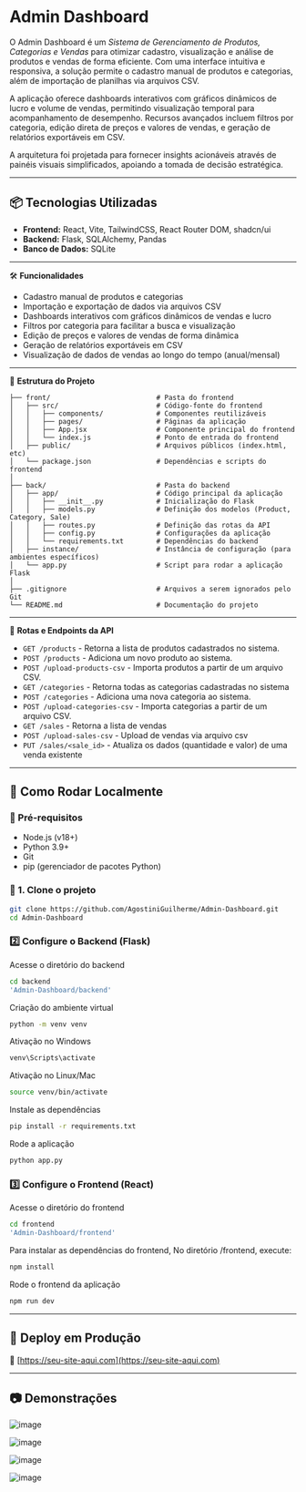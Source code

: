# Admin Dashboard

O Admin Dashboard é um *Sistema de Gerenciamento de Produtos, Categorias e Vendas* para otimizar cadastro, visualização e análise de produtos e vendas de forma eficiente. Com uma interface intuitiva e responsiva, a solução permite o cadastro manual de produtos e categorias, além de importação de planilhas via arquivos CSV.

A aplicação oferece dashboards interativos com gráficos dinâmicos de lucro e volume de vendas, permitindo visualização temporal para acompanhamento de desempenho. Recursos avançados incluem filtros por categoria, edição direta de preços e valores de vendas, e geração de relatórios exportáveis em CSV. 

A arquitetura foi projetada para fornecer insights acionáveis através de painéis visuais simplificados, apoiando a tomada de decisão estratégica.

---


## 📦 Tecnologias Utilizadas

- **Frontend:** React, Vite, TailwindCSS, React Router DOM, shadcn/ui
- **Backend:** Flask, SQLAlchemy, Pandas
- **Banco de Dados:** SQLite


---

🛠️ **Funcionalidades**

- Cadastro manual de produtos e categorias
- Importação e exportação de dados via arquivos CSV
- Dashboards interativos com gráficos dinâmicos de vendas e lucro
- Filtros por categoria para facilitar a busca e visualização
- Edição de preços e valores de vendas de forma dinâmica
- Geração de relatórios exportáveis em CSV
- Visualização de dados de vendas ao longo do tempo (anual/mensal)

---
📂 **Estrutura do Projeto**

```
├── front/                          # Pasta do frontend
│   ├── src/                        # Código-fonte do frontend
│   │   ├── components/             # Componentes reutilizáveis
│   │   ├── pages/                  # Páginas da aplicação
│   │   ├── App.jsx                 # Componente principal do frontend
│   │   └── index.js                # Ponto de entrada do frontend
│   ├── public/                     # Arquivos públicos (index.html, etc)
│   └── package.json                # Dependências e scripts do frontend
│
├── back/                           # Pasta do backend
│   ├── app/                        # Código principal da aplicação
│   │   ├── __init__.py             # Inicialização do Flask
│   │   ├── models.py               # Definição dos modelos (Product, Category, Sale)
│   │   ├── routes.py               # Definição das rotas da API
│   │   ├── config.py               # Configurações da aplicação
│   │   └── requirements.txt        # Dependências do backend
│   ├── instance/                   # Instância de configuração (para ambientes específicos)
│   └── app.py                      # Script para rodar a aplicação Flask
│
├── .gitignore                      # Arquivos a serem ignorados pelo Git
└── README.md                       # Documentação do projeto

```
---
🔗 **Rotas e Endpoints da API**

- `GET /products` - Retorna a lista de produtos cadastrados no sistema.
- `POST /products` - Adiciona um novo produto ao sistema.
- `POST /upload-products-csv` - Importa produtos a partir de um arquivo CSV.
- `GET /categories` - Retorna todas as categorias cadastradas no sistema
- `POST /categories` - Adiciona uma nova categoria ao sistema.
- `POST /upload-categories-csv` - Importa categorias a partir de um arquivo CSV.
- `GET /sales` - Retorna a lista de vendas
- `POST /upload-sales-csv` - Upload de vendas via arquivo csv
- `PUT /sales/<sale_id>` - Atualiza os dados (quantidade e valor) de uma venda existente 

---

## 🚀 Como Rodar Localmente

### 🔧 Pré-requisitos

- Node.js (v18+)
- Python 3.9+
- Git
- pip (gerenciador de pacotes Python)


### 🔄 1. Clone o projeto

```bash
git clone https://github.com/AgostiniGuilherme/Admin-Dashboard.git
cd Admin-Dashboard
```

### 2️⃣ Configure o Backend (Flask)
Acesse o diretório do backend 
```bash
cd backend
'Admin-Dashboard/backend'
```
Criação do ambiente virtual
```bash
python -m venv venv
```

Ativação no Windows
```bash
venv\Scripts\activate
```

Ativação no Linux/Mac
```bash
source venv/bin/activate
```

Instale as dependências
```bash
pip install -r requirements.txt
```

Rode a aplicação
```bash
python app.py
```

### 3️⃣ Configure o Frontend (React)
Acesse o diretório do frontend
```bash
cd frontend
'Admin-Dashboard/frontend'
```

Para instalar as dependências do frontend,
No diretório /frontend, execute:
```bash
npm install
```

Rode o frontend da aplicação
```bash
npm run dev
```
---

## 🔗 Deploy em Produção

📍 [https://seu-site-aqui.com](https://seu-site-aqui.com)



---
## 📷 Demonstrações

![image](https://github.com/user-attachments/assets/9018f3ff-ccd4-455f-aeaf-4df42f582dcb)

![image](https://github.com/user-attachments/assets/84f22906-0c9c-46f0-9808-4ea01de48807)

![image](https://github.com/user-attachments/assets/0915f4ca-98c3-4d22-b35e-713e437a26f3)

![image](https://github.com/user-attachments/assets/9fb1ba8e-01f1-4224-913a-c87230147e40)

